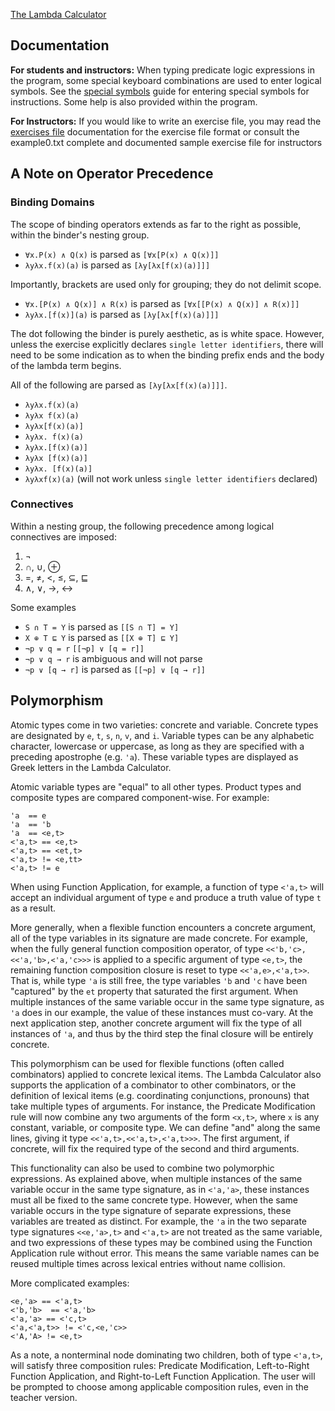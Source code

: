 [The Lambda Calculator](https://lambdacalculator.com)

## Documentation
**For students and instructors:** When typing predicate logic expressions in
the program, some special keyboard combinations are used to enter logical
symbols. See the [special symbols](https://github.com/nyusemantics/LambdaCalculator-Issues/wiki/Special-Symbols)
guide for entering special symbols for instructions. Some help is also provided
within the program.

**For Instructors:** If you would like to write an exercise file, you may read
the [exercises file](https://github.com/nyusemantics/LambdaCalculator-Issues/wiki/Exercise-File-Format) documentation
for the exercise file format or consult the example0.txt complete and
documented sample exercise file for instructors

## A Note on Operator Precedence

### Binding Domains

The scope of binding operators extends as far to the right as possible, within
the binder's nesting group.
* `∀x.P(x) ∧ Q(x)` is parsed as `[∀x[P(x) ∧ Q(x)]]`
* `λyλx.f(x)(a)` is parsed as `[λy[λx[f(x)(a)]]]`

Importantly, brackets are used only for grouping; they do not delimit scope.
* `∀x.[P(x) ∧ Q(x)] ∧ R(x)` is parsed as `[∀x[[P(x) ∧ Q(x)] ∧ R(x)]]`
* `λyλx.[f(x)](a)` is parsed as `[λy[λx[f(x)(a)]]]`

The dot following the binder is purely aesthetic, as is white space. However,
unless the exercise explicitly declares `single letter identifiers`, there will
need to be some indication as to when the binding prefix ends and the body of
the lambda term begins.

All of the following are parsed as `[λy[λx[f(x)(a)]]]`.
* `λyλx.f(x)(a)`
* `λyλx f(x)(a)`
* `λyλx[f(x)(a)]`
* `λyλx. f(x)(a)`
* `λyλx.[f(x)(a)]`
* `λyλx [f(x)(a)]`
* `λyλx. [f(x)(a)]`
* `λyλxf(x)(a)` (will not work unless `single letter identifiers` declared)

### Connectives

Within a nesting group, the following precedence among logical connectives are
imposed:
1. ¬
2. ∩, ∪, ⊕
3. =, ≠, <, ≤, ⊆, ⊑
4. ∧, ∨, →, ↔

Some examples
* `S ∩ T = Y` is parsed as `[[S ∩ T] = Y]`
* `X ⊕ T ⊑ Y` is parsed as `[[X ⊕ T] ⊑ Y]`
* `¬p ∨ q = r` `[[¬p] ∨ [q = r]]`
* `¬p ∨ q → r` is ambiguous and will not parse
* `¬p ∨ [q → r]` is parsed as `[[¬p] ∨ [q → r]]`

## Polymorphism
Atomic types come in two varieties: concrete and variable. Concrete types are designated by `e`, `t`, `s`, `n`, `v`, and `i`. Variable types can be any alphabetic character, lowercase or uppercase, as long as they are specified with a preceding apostrophe (e.g. `'a`). These variable types are displayed as Greek letters in the Lambda Calculator.

Atomic variable types are "equal" to all other types. Product types and composite types are compared component-wise. For example:

```
'a  == e
'a  == 'b
'a  == <e,t>
<'a,t> == <e,t>
<'a,t> == <et,t>
<'a,t> != <e,tt>
<'a,t> != e
```

When using Function Application, for example, a function of type `<'a,t>` will accept an individual argument of type `e` and produce a truth value of type `t` as a result.

More generally, when a flexible function encounters a concrete argument, all of the type variables in its signature are made concrete. For example, when the fully general function composition operator, of type `<<'b,'c>,<<'a,'b>,<'a,'c>>>` is applied to a specific argument of type `<e,t>`, the remaining function composition closure is reset to type `<<'a,e>,<'a,t>>`. That is, while type `'a` is still free, the type variables `'b` and `'c` have been "captured" by the `et` property that saturated the first argument. When multiple instances of the same variable occur in the same type signature, as `'a` does in our example, the value of these instances must co-vary. At the next application step, another concrete argument will fix the type of all instances of `'a`, and thus by the third step the final closure will be entirely concrete. 

This polymorphism can be used for flexible functions (often called combinators) applied to concrete lexical items. The Lambda Calculator also supports the application of a combinator to other combinators, or the definition of lexical items (e.g. coordinating conjunctions, pronouns) that take multiple types of arguments. For instance, the Predicate Modification rule will now combine any two arguments of the form `<x,t>`, where `x` is any constant, variable, or composite type. We can define "and" along the same lines, giving it type `<<'a,t>,<<'a,t>,<'a,t>>>`. The first argument, if concrete, will fix the required type of the second and third arguments.

This functionality can also be used to combine two polymorphic expressions. As explained above, when multiple instances of the same variable occur in the same type signature, as in `<'a,'a>`, these instances must all be fixed to the same concrete type. However, when the same variable occurs in the type signature of separate expressions, these variables are treated as distinct. For example, the `'a` in the two separate type signatures `<<e,'a>,t>` and `<'a,t>` are not treated as the same variable, and two expressions of these types may be combined using the Function Application rule without error. This means the same variable names can be reused multiple times across lexical entries without name collision.

More complicated examples:

```
<e,'a> == <'a,t>
<'b,'b>  == <'a,'b>
<'a,'a> == <'c,t>
<'a,<'a,t>> != <'c,<e,'c>>
<'A,'A> != <e,t>
```

As a note, a nonterminal node dominating two children, both of type `<'a,t>`, will satisfy three composition rules: Predicate Modification, Left-to-Right Function Application, and Right-to-Left Function Application. The user will be prompted to choose among applicable composition rules, even in the teacher version.